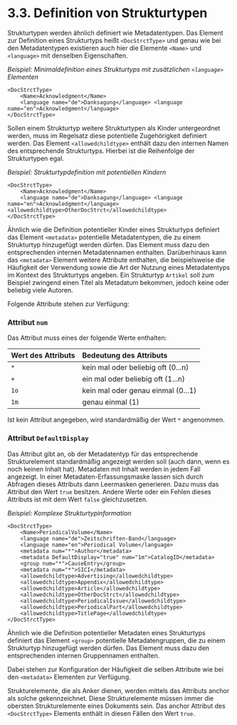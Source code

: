 # 3.3. Definition von Strukturtypen

Strukturtypen werden ähnlich definiert wie Metadatentypen. Das Element zur Definition eines Strukturtyps heißt `<DocStrctType>` und genau wie bei den Metadatentypen existieren auch hier die Elemente `<Name>` und `<language>` mit denselben Eigenschaften.

_Beispiel: Minimaldefinition eines Strukturtyps mit zusätzlichen `<language>` Elementen_

```markup
<DocStrctType>
    <Name>Acknowledgment</Name>
    <language name="de">Danksagung</language> <language name="en">Acknowledgment</language>
</DocStrctType>
```

Sollen einem Strukturtyp weitere Strukturtypen als Kinder untergeordnet werden, muss im Regelsatz diese potentielle Zugehörigkeit definiert werden. Das Element `<allowedchildtype>` enthält dazu den internen Namen des entsprechende Strukturtyps. Hierbei ist die Reihenfolge der Strukturtypen egal.

_Beispiel: Strukturtypdefinition mit potentiellen Kindern_

```markup
<DocStrctType>
    <Name>Acknowledgment</Name>
    <language name="de">Danksagung</language> <language name="en">Acknowledgment</language> <allowedchildtype>OtherDocStrct</allowedchildtype>
</DocStrctType>
```

Ähnlich wie die Definition potentieller Kinder eines Strukturtyps definiert das Element `<metadata>` potentielle Metadatentypen, die zu einem Strukturtyp hinzugefügt werden dürfen. Das Element muss dazu den entsprechenden internen Metadatennamen enthalten. Darüberhinaus kann das `<metadata>` Element weitere Attribute enthalten, die beispielsweise die Häufigkeit der Verwendung sowie die Art der Nutzung eines Metadatentyps im Kontext des Strukturtyps angeben. Ein Strukturtyp `Artikel` soll zum Beispiel zwingend einen Titel als Metadatum bekommen, jedoch keine oder beliebig viele Autoren.

Folgende Attribute stehen zur Verfügung:

### **Attribut `num`**

Das Attribut muss eines der folgende Werte enthalten:

| Wert des Attributs | Bedeutung des Attributs |
| :--- | :--- |
| `*` | kein mal oder beliebig oft \(0...n\) |
| `+` | ein mal oder beliebig oft \(1...n\) |
| `1o` | kein mal oder genau einmal \(0...1\) |
| `1m` | genau einmal \(1\) |

Ist kein Attribut angegeben, wird standardmäßig der Wert `*` angenommen.

### **Attribut `DefaultDisplay`**

Das Attribut gibt an, ob der Metadatentyp für das entsprechende Strukturelement standardmäßig angezeigt werden soll \(auch dann, wenn es noch keinen Inhalt hat\). Metadaten mit Inhalt werden in jedem Fall angezeigt. In einer Metadaten-Erfassungsmaske lassen sich durch Abfragen dieses Attributs dann Leermasken generieren. Dazu muss das Attribut den Wert `true` besitzen. Andere Werte oder ein Fehlen dieses Attributs ist mit dem Wert `false` gleichzusetzen.

_Beispiel: Komplexe Strukturtypinformation_

```markup
<DocStrctType>
    <Name>PeriodicalVolume</Name>
    <language name="de">Zeitschriften-Band</language>
    <language name="en">Periodical Volume</language>
    <metadata num="*">Author</metadata>
    <metadata DefaultDisplay="true" num="1m">CatalogID</metadata>
    <group num="*">CauseEntry</group>
    <metadata num="*">SICI</metadata>
    <allowedchildtype>Advertising</allowedchildtype>
    <allowedchildtype>Appendix</allowedchildtype>
    <allowedchildtype>Article</allowedchildtype>
    <allowedchildtype>OtherDocStrct</allowedchildtype>
    <allowedchildtype>PeriodicalIssue</allowedchildtype>
    <allowedchildtype>PeriodicalPart</allowedchildtype>
    <allowedchildtype>TitlePage</allowedchildtype>
</DocStrctType>
```

Ähnlich wie die Definition potentieller Metadaten eines Strukturtyps definiert das Element `<group>` potentielle Metadatengruppen, die zu einem Strukturtyp hinzugefügt werden dürfen. Das Element muss dazu den entsprechenden internen Gruppennamen enthalten.

Dabei stehen zur Konfiguration der Häufigkeit die selben Attribute wie bei den `<metadata>` Elementen zur Verfügung.

Strukturelemente, die als Anker dienen, werden mittels das Attributs anchor als solche gekennzeichnet. Diese Strukturelemente müssen immer die obersten Strukturelemente eines Dokuments sein. Das anchor Attribut des `<DocStrctType>` Elements enthält in diesen Fällen den Wert `true`.

